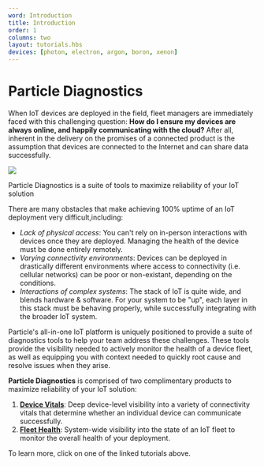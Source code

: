 ```yaml
---
word: Introduction
title: Introduction
order: 1
columns: two
layout: tutorials.hbs
devices: [photon, electron, argon, boron, xenon]
---
```


# Particle Diagnostics

When IoT devices are deployed in the field, fleet managers
are immediately faced with this challenging question: **How do I ensure my devices are always online, and
happily communicating with the cloud?** After all, inherent in the
delivery on the promises of a connected product is the assumption that devices
are connected to the Internet and can share data successfully.

<img class="small" src="/assets/images/fleet-health/diagnostics-logo.png"/>
<p class="caption">Particle Diagnostics is a suite of tools to maximize
reliability of your IoT solution</p>

There are many obstacles that make achieving 100% uptime of an IoT
deployment very difficult,including:
- _Lack of physical access_: You can't rely on
in-person interactions with devices once they are deployed. Managing the
health of the device must be done entirely remotely.
- _Varying connectivity environments_: Devices can be deployed in
drastically different environments where access to connectivity (i.e.
cellular networks) can be poor or non-existant, depending on the conditions.
- _Interactions of complex systems_: The stack of IoT is quite wide,
and blends hardware &amp; software. For your system to be "up", each
layer in this stack must be behaving properly, while successfully
integrating with the broader IoT system.

Particle's all-in-one IoT platform is uniquely positioned to provide a
suite of diagnostics tools to help your team address these challenges.
These tools provide the visibility needed to actively monitor the health
of a device fleet, as well as equipping you with context needed to
quickly root cause and resolve issues when they arise.

**Particle Diagnostics** is comprised of two complimentary products to
maximize reliability of your IoT solution:
1. [**Device Vitals**](/tutorials/diagnostics/device-vitals): Deep
device-level visibility into a variety of connectivity vitals
that determine whether an individual device can communicate successfully.
2. [**Fleet Health**](/tutorials/diagnostics/fleet-health): System-wide
visibility into the state of an IoT fleet to monitor the overall health
of your deployment.

To learn more, click on one of the linked tutorials above.
